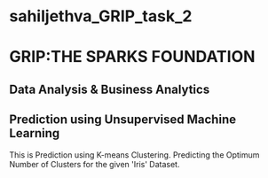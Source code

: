# sahiljethva_GRIP_task_2
# GRIP:THE SPARKS FOUNDATION
## Data Analysis & Business Analytics
## Prediction using Unsupervised Machine Learning
This is Prediction using K-means Clustering. Predicting the Optimum Number of Clusters for the given 'Iris' Dataset.
